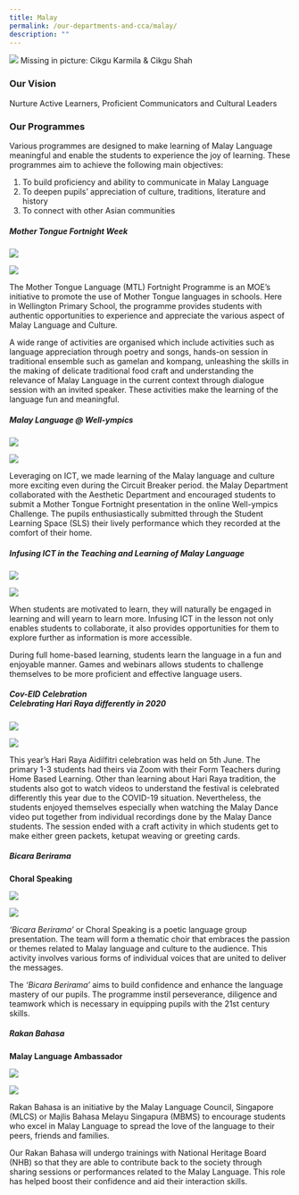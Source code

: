 ```yaml
---
title: Malay
permalink: /our-departments-and-cca/malay/
description: ""
---
```

![](/images/malay%20language%20department%20i.png)
Missing in picture: Cikgu Karmila & Cikgu Shah

### Our Vision

Nurture Active Learners, Proficient Communicators and Cultural Leaders

### Our Programmes

Various programmes are designed to make learning of Malay Language meaningful and enable the students to experience the joy of learning. These programmes aim to achieve the following main objectives:
1. To build proficiency and ability to communicate in Malay Language
2. To deepen pupils’ appreciation of culture, traditions, literature and history
3. To connect with other Asian communities

##### Mother Tongue Fortnight Week
![](/images/pasted%20image%200.png)

![](/images/pasted%20image%200%20(1).png)

The Mother Tongue Language (MTL) Fortnight Programme is an MOE’s initiative to promote the use of Mother Tongue languages in schools. Here in Wellington Primary School, the programme provides students with authentic opportunities to experience and appreciate the various aspect of Malay Language and Culture. 

A wide range of activities are organised which include activities such as language appreciation through poetry and songs, hands-on session in traditional ensemble such as gamelan and kompang, unleashing the skills in the making of delicate traditional food craft and understanding the relevance of Malay Language in the current context through dialogue session with an invited speaker. These activities make the learning of the language fun and meaningful.

##### Malay Language @ Well-ympics
![](/images/pasted%20image%200%20(2).png)

![](/images/pasted%20image%200%20(3).png)

Leveraging on ICT, we made learning of the Malay language and culture more exciting even during the Circuit Breaker period. the Malay Department collaborated with the Aesthetic Department and encouraged students to submit a Mother Tongue Fortnight presentation in the online Well-ympics Challenge. The pupils enthusiastically submitted through the Student Learning Space (SLS) their lively performance which they recorded at the comfort of their home.

##### Infusing ICT in the Teaching and Learning of Malay Language

![](/images/Adjustments.jpg)

![](/images/deck.png)

When students are motivated to learn, they will naturally be engaged in learning and will yearn to learn more. Infusing ICT in the lesson not only enables students to collaborate, it also provides opportunities for them to explore further as information is more accessible.  

During full home-based learning, students learn the language in a fun and enjoyable manner. Games and webinars allows students to challenge themselves to be more proficient and effective language users.  

##### Cov-EID Celebration <br> Celebrating Hari Raya differently in 2020

![](/images/pasted%20image%200%20(4).png)

![](/images/pasted%20image%200%20(5).png)

This year’s Hari Raya Aidilfitri celebration was held on 5th June. The primary 1-3 students had theirs via Zoom with their Form Teachers during Home Based Learning. Other than learning about Hari Raya tradition, the students also got to watch videos to understand the festival is celebrated differently this year due to the COVID-19 situation. Nevertheless, the students enjoyed themselves especially when watching the Malay Dance video put together from individual recordings done by the Malay Dance students. The session ended with a craft activity in which students get to make either green packets, ketupat weaving or greeting cards. 

##### *Bicara Berirama*  
**Choral Speaking**

![](/images/Picture1.jpg)

![](/images/IMG_5096.jpg)

*‘Bicara Berirama’* or Choral Speaking is a poetic language group presentation. The team will form a thematic choir that embraces the passion or themes related to Malay language and culture to the audience. This activity involves various forms of individual voices that are united to deliver the messages.

The *‘Bicara Berirama’* aims to build confidence and enhance the language mastery of our pupils. The programme instil perseverance, diligence and teamwork which is necessary in equipping pupils with the 21st century skills.

##### Rakan Bahasa
**Malay Language Ambassador**

![](/images/PHOTO-2019-09-07-13-39-35.jpg)

![](/images/PHOTO-2019-09-07-11-56-44.jpg)

Rakan Bahasa is an initiative by the Malay Language Council, Singapore (MLCS) or Majlis Bahasa Melayu Singapura (MBMS) to encourage students who excel in Malay Language to spread the love of the language to their peers, friends and families.

Our Rakan Bahasa will undergo trainings with National Heritage Board (NHB) so that they are able to contribute back to the society through sharing sessions or performances related to the Malay Language. This role has helped boost their confidence and aid their interaction skills.